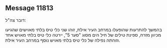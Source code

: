 ## Message 11813

דובר צה"ל:

בהמשך להתרעות שהופעלו במרחב העיר אילת, זוהו שני כלי טיס בלתי מאוישים שהגיעו מכיוון מזרח, ספינת טילים של חיל הים מסוג "סער 5", יירטה כלי טיס בלתי מאויש אחד וזוהתה נפילה של כלי טיס בלתי מאויש נוסף במרחב העיר אילת.

